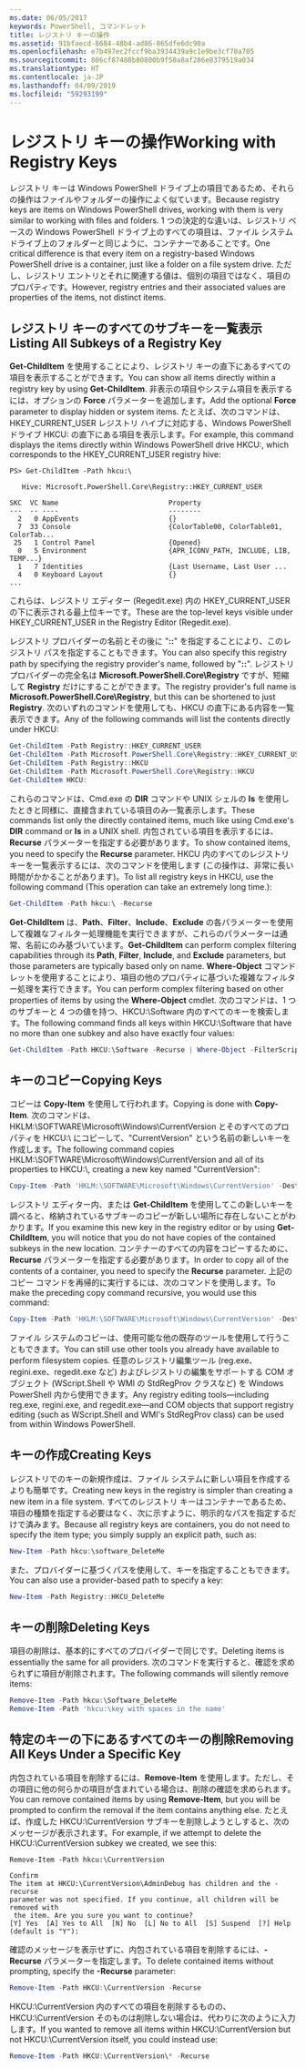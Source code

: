 ```yaml
---
ms.date: 06/05/2017
keywords: PowerShell, コマンドレット
title: レジストリ キーの操作
ms.assetid: 91bfaecd-8684-48b4-ad86-065dfe6dc90a
ms.openlocfilehash: e7b497ec2fccf9ba3934439a9c1e9be3cf70a705
ms.sourcegitcommit: 806cf87488b80800b9f50a8af286e8379519a034
ms.translationtype: HT
ms.contentlocale: ja-JP
ms.lasthandoff: 04/09/2019
ms.locfileid: "59293199"
---
```

# <a name="working-with-registry-keys"></a><span data-ttu-id="f6606-103">レジストリ キーの操作</span><span class="sxs-lookup"><span data-stu-id="f6606-103">Working with Registry Keys</span></span>

<span data-ttu-id="f6606-104">レジストリ キーは Windows PowerShell ドライブ上の項目であるため、それらの操作はファイルやフォルダーの操作によく似ています。</span><span class="sxs-lookup"><span data-stu-id="f6606-104">Because registry keys are items on Windows PowerShell drives, working with them is very similar to working with files and folders.</span></span> <span data-ttu-id="f6606-105">1 つの決定的な違いは、レジストリ ベースの Windows PowerShell ドライブ上のすべての項目は、ファイル システム ドライブ上のフォルダーと同じように、コンテナーであることです。</span><span class="sxs-lookup"><span data-stu-id="f6606-105">One critical difference is that every item on a registry-based Windows PowerShell drive is a container, just like a folder on a file system drive.</span></span> <span data-ttu-id="f6606-106">ただし、レジストリ エントリとそれに関連する値は、個別の項目ではなく、項目のプロパティです。</span><span class="sxs-lookup"><span data-stu-id="f6606-106">However, registry entries and their associated values are properties of the items, not distinct items.</span></span>

## <a name="listing-all-subkeys-of-a-registry-key"></a><span data-ttu-id="f6606-107">レジストリ キーのすべてのサブキーを一覧表示</span><span class="sxs-lookup"><span data-stu-id="f6606-107">Listing All Subkeys of a Registry Key</span></span>

<span data-ttu-id="f6606-108">**Get-ChildItem** を使用することにより、レジストリ キーの直下にあるすべての項目を表示することができます。</span><span class="sxs-lookup"><span data-stu-id="f6606-108">You can show all items directly within a registry key by using **Get-ChildItem**.</span></span> <span data-ttu-id="f6606-109">非表示の項目やシステム項目を表示するには、オプションの **Force** パラメーターを追加します。</span><span class="sxs-lookup"><span data-stu-id="f6606-109">Add the optional **Force** parameter to display hidden or system items.</span></span> <span data-ttu-id="f6606-110">たとえば、次のコマンドは、HKEY_CURRENT_USER レジストリ ハイブに対応する、Windows PowerShell ドライブ HKCU: の直下にある項目を表示します。</span><span class="sxs-lookup"><span data-stu-id="f6606-110">For example, this command displays the items directly within Windows PowerShell drive HKCU:, which corresponds to the HKEY_CURRENT_USER registry hive:</span></span>

```
PS> Get-ChildItem -Path hkcu:\

   Hive: Microsoft.PowerShell.Core\Registry::HKEY_CURRENT_USER

SKC  VC Name                           Property
---  -- ----                           --------
  2   0 AppEvents                      {}
  7  33 Console                        {ColorTable00, ColorTable01, ColorTab...
 25   1 Control Panel                  {Opened}
  0   5 Environment                    {APR_ICONV_PATH, INCLUDE, LIB, TEMP...}
  1   7 Identities                     {Last Username, Last User ...
  4   0 Keyboard Layout                {}
...
```

<span data-ttu-id="f6606-111">これらは、レジストリ エディター (Regedit.exe) 内の HKEY_CURRENT_USER の下に表示される最上位キーです。</span><span class="sxs-lookup"><span data-stu-id="f6606-111">These are the top-level keys visible under HKEY_CURRENT_USER in the Registry Editor (Regedit.exe).</span></span>

<span data-ttu-id="f6606-112">レジストリ プロバイダーの名前とその後に "**::**" を指定することにより、このレジストリ パスを指定することもできます。</span><span class="sxs-lookup"><span data-stu-id="f6606-112">You can also specify this registry path by specifying the registry provider's name, followed by "**::**".</span></span> <span data-ttu-id="f6606-113">レジストリ プロバイダーの完全名は **Microsoft.PowerShell.Core\\Registry** ですが、短縮して **Registry** だけにすることができます。</span><span class="sxs-lookup"><span data-stu-id="f6606-113">The registry provider's full name is **Microsoft.PowerShell.Core\\Registry**, but this can be shortened to just **Registry**.</span></span> <span data-ttu-id="f6606-114">次のいずれのコマンドを使用しても、HKCU の直下にある内容を一覧表示できます。</span><span class="sxs-lookup"><span data-stu-id="f6606-114">Any of the following commands will list the contents directly under HKCU:</span></span>

```powershell
Get-ChildItem -Path Registry::HKEY_CURRENT_USER
Get-ChildItem -Path Microsoft.PowerShell.Core\Registry::HKEY_CURRENT_USER
Get-ChildItem -Path Registry::HKCU
Get-ChildItem -Path Microsoft.PowerShell.Core\Registry::HKCU
Get-ChildItem HKCU:
```

<span data-ttu-id="f6606-115">これらのコマンドは、Cmd.exe の **DIR** コマンドや UNIX シェルの **ls** を使用したときと同様に、直接含まれている項目のみ一覧表示します。</span><span class="sxs-lookup"><span data-stu-id="f6606-115">These commands list only the directly contained items, much like using Cmd.exe's **DIR** command or **ls** in a UNIX shell.</span></span> <span data-ttu-id="f6606-116">内包されている項目を表示するには、**Recurse** パラメーターを指定する必要があります。</span><span class="sxs-lookup"><span data-stu-id="f6606-116">To show contained items, you need to specify the **Recurse** parameter.</span></span> <span data-ttu-id="f6606-117">HKCU 内のすべてのレジストリ キーを一覧表示するには、次のコマンドを使用します (この操作は、非常に長い時間がかかることがあります)。</span><span class="sxs-lookup"><span data-stu-id="f6606-117">To list all registry keys in HKCU, use the following command (This operation can take an extremely long time.):</span></span>

```powershell
Get-ChildItem -Path hkcu:\ -Recurse
```

<span data-ttu-id="f6606-118">**Get-ChildItem** は、**Path**、**Filter**、**Include**、**Exclude** の各パラメーターを使用して複雑なフィルター処理機能を実行できますが、これらのパラメーターは通常、名前にのみ基づいています。</span><span class="sxs-lookup"><span data-stu-id="f6606-118">**Get-ChildItem** can perform complex filtering capabilities through its **Path**, **Filter**, **Include**, and **Exclude** parameters, but those parameters are typically based only on name.</span></span> <span data-ttu-id="f6606-119">**Where-Object** コマンドレットを使用することにより、項目の他のプロパティに基づいた複雑なフィルター処理を実行できます。</span><span class="sxs-lookup"><span data-stu-id="f6606-119">You can perform complex filtering based on other properties of items by using the **Where-Object** cmdlet.</span></span> <span data-ttu-id="f6606-120">次のコマンドは、1 つのサブキーと 4 つの値を持つ、HKCU:\\Software 内のすべてのキーを検索します。</span><span class="sxs-lookup"><span data-stu-id="f6606-120">The following command finds all keys within HKCU:\\Software that have no more than one subkey and also have exactly four values:</span></span>

```powershell
Get-ChildItem -Path HKCU:\Software -Recurse | Where-Object -FilterScript {($_.SubKeyCount -le 1) -and ($_.ValueCount -eq 4) }
```

## <a name="copying-keys"></a><span data-ttu-id="f6606-121">キーのコピー</span><span class="sxs-lookup"><span data-stu-id="f6606-121">Copying Keys</span></span>

<span data-ttu-id="f6606-122">コピーは **Copy-Item** を使用して行われます。</span><span class="sxs-lookup"><span data-stu-id="f6606-122">Copying is done with **Copy-Item**.</span></span> <span data-ttu-id="f6606-123">次のコマンドは、HKLM:\\SOFTWARE\\Microsoft\\Windows\\CurrentVersion とそのすべてのプロパティを HKCU:\\ にコピーして、"CurrentVersion" という名前の新しいキーを作成します。</span><span class="sxs-lookup"><span data-stu-id="f6606-123">The following command copies HKLM:\\SOFTWARE\\Microsoft\\Windows\\CurrentVersion and all of its properties to HKCU:\\, creating a new key named "CurrentVersion":</span></span>

```powershell
Copy-Item -Path 'HKLM:\SOFTWARE\Microsoft\Windows\CurrentVersion' -Destination hkcu:
```

<span data-ttu-id="f6606-124">レジストリ エディター内、または **Get-ChildItem** を使用してこの新しいキーを調べると、格納されているサブキーのコピーが新しい場所に存在しないことがわかります。</span><span class="sxs-lookup"><span data-stu-id="f6606-124">If you examine this new key in the registry editor or by using **Get-ChildItem**, you will notice that you do not have copies of the contained subkeys in the new location.</span></span> <span data-ttu-id="f6606-125">コンテナーのすべての内容をコピーするために、**Recurse** パラメーターを指定する必要があります。</span><span class="sxs-lookup"><span data-stu-id="f6606-125">In order to copy all of the contents of a container, you need to specify the **Recurse** parameter.</span></span> <span data-ttu-id="f6606-126">上記のコピー コマンドを再帰的に実行するには、次のコマンドを使用します。</span><span class="sxs-lookup"><span data-stu-id="f6606-126">To make the preceding copy command recursive, you would use this command:</span></span>

```powershell
Copy-Item -Path 'HKLM:\SOFTWARE\Microsoft\Windows\CurrentVersion' -Destination hkcu: -Recurse
```

<span data-ttu-id="f6606-127">ファイル システムのコピーは、使用可能な他の既存のツールを使用して行うこともできます。</span><span class="sxs-lookup"><span data-stu-id="f6606-127">You can still use other tools you already have available to perform filesystem copies.</span></span> <span data-ttu-id="f6606-128">任意のレジストリ編集ツール (reg.exe、regini.exe、regedit.exe など) およびレジストリの編集をサポートする COM オブジェクト (WScript.Shell や WMI の StdRegProv クラスなど) を Windows PowerShell 内から使用できます。</span><span class="sxs-lookup"><span data-stu-id="f6606-128">Any registry editing tools—including reg.exe, regini.exe, and regedit.exe—and COM objects that support registry editing (such as WScript.Shell and WMI's StdRegProv class) can be used from within Windows PowerShell.</span></span>

## <a name="creating-keys"></a><span data-ttu-id="f6606-129">キーの作成</span><span class="sxs-lookup"><span data-stu-id="f6606-129">Creating Keys</span></span>

<span data-ttu-id="f6606-130">レジストリでのキーの新規作成は、ファイル システムに新しい項目を作成するよりも簡単です。</span><span class="sxs-lookup"><span data-stu-id="f6606-130">Creating new keys in the registry is simpler than creating a new item in a file system.</span></span> <span data-ttu-id="f6606-131">すべてのレジストリ キーはコンテナーであるため、項目の種類を指定する必要はなく、次に示すように、明示的なパスを指定するだけで済みます。</span><span class="sxs-lookup"><span data-stu-id="f6606-131">Because all registry keys are containers, you do not need to specify the item type; you simply supply an explicit path, such as:</span></span>

```powershell
New-Item -Path hkcu:\software_DeleteMe
```

<span data-ttu-id="f6606-132">また、プロバイダーに基づくパスを使用して、キーを指定することもできます。</span><span class="sxs-lookup"><span data-stu-id="f6606-132">You can also use a provider-based path to specify a key:</span></span>

```powershell
New-Item -Path Registry::HKCU_DeleteMe
```

## <a name="deleting-keys"></a><span data-ttu-id="f6606-133">キーの削除</span><span class="sxs-lookup"><span data-stu-id="f6606-133">Deleting Keys</span></span>

<span data-ttu-id="f6606-134">項目の削除は、基本的にすべてのプロバイダーで同じです。</span><span class="sxs-lookup"><span data-stu-id="f6606-134">Deleting items is essentially the same for all providers.</span></span> <span data-ttu-id="f6606-135">次のコマンドを実行すると、確認を求められずに項目が削除されます。</span><span class="sxs-lookup"><span data-stu-id="f6606-135">The following commands will silently remove items:</span></span>

```powershell
Remove-Item -Path hkcu:\Software_DeleteMe
Remove-Item -Path 'hkcu:\key with spaces in the name'
```

## <a name="removing-all-keys-under-a-specific-key"></a><span data-ttu-id="f6606-136">特定のキーの下にあるすべてのキーの削除</span><span class="sxs-lookup"><span data-stu-id="f6606-136">Removing All Keys Under a Specific Key</span></span>

<span data-ttu-id="f6606-137">内包されている項目を削除するには、**Remove-Item** を使用します。ただし、その項目に他の何らかの項目が含まれている場合は、削除の確認を求められます。</span><span class="sxs-lookup"><span data-stu-id="f6606-137">You can remove contained items by using **Remove-Item**, but you will be prompted to confirm the removal if the item contains anything else.</span></span> <span data-ttu-id="f6606-138">たとえば、作成した HKCU:\\CurrentVersion サブキーを削除しようとしすると、次のメッセージが表示されます。</span><span class="sxs-lookup"><span data-stu-id="f6606-138">For example, if we attempt to delete the HKCU:\\CurrentVersion subkey we created, we see this:</span></span>

```
Remove-Item -Path hkcu:\CurrentVersion

Confirm
The item at HKCU:\CurrentVersion\AdminDebug has children and the -recurse
parameter was not specified. If you continue, all children will be removed with
 the item. Are you sure you want to continue?
[Y] Yes  [A] Yes to All  [N] No  [L] No to All  [S] Suspend  [?] Help
(default is "Y"):
```

<span data-ttu-id="f6606-139">確認のメッセージを表示せずに、内包されている項目を削除するには、**-Recurse** パラメーターを指定します。</span><span class="sxs-lookup"><span data-stu-id="f6606-139">To delete contained items without prompting, specify the **-Recurse** parameter:</span></span>

```powershell
Remove-Item -Path HKCU:\CurrentVersion -Recurse
```

<span data-ttu-id="f6606-140">HKCU:\\CurrentVersion 内のすべての項目を削除するものの、HKCU:\\CurrentVersion そのものは削除しない場合は、代わりに次のように入力します。</span><span class="sxs-lookup"><span data-stu-id="f6606-140">If you wanted to remove all items within HKCU:\\CurrentVersion but not HKCU:\\CurrentVersion itself, you could instead use:</span></span>

```powershell
Remove-Item -Path HKCU:\CurrentVersion\* -Recurse
```